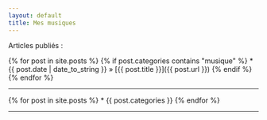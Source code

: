 ```yaml
---
layout: default
title: Mes musiques
---
```


Articles publiés :

{% for post in site.posts %}
    {% if post.categories contains "musique" %}
        *{{ post.date | date_to_string }} &raquo; [{{ post.title }}]({{ post.url }})
    {% endif %}
{% endfor %}

---------

{% for post in site.posts %}
    * {{ post.categories }}
{% endfor %}

--------
